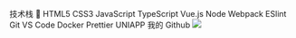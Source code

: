 技术栈 👋
HTML5 CSS3 JavaScript TypeScript Vue.js Node Webpack ESlint Git VS Code Docker Prettier UNIAPP
我的 Github
![](https://github-readme-stats.vercel.app/api?username=AA12GQ)
